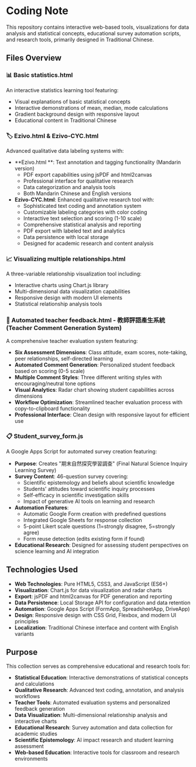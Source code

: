 # Coding Note

This repository contains interactive web-based tools, visualizations for data analysis and statistical concepts, educational survey automation scripts, and research tools, primarily designed in Traditional Chinese.

## Files Overview

### 📊 Basic statistics.html
An interactive statistics learning tool featuring:
- Visual explanations of basic statistical concepts
- Interactive demonstrations of mean, median, mode calculations
- Gradient background design with responsive layout
- Educational content in Traditional Chinese

### 🏷️ Ezivo.html & Ezivo-CYC.html
Advanced qualitative data labeling systems with:
- **Ezivo.html **: Text annotation and tagging functionality (Mandarin version)
  - PDF export capabilities using jsPDF and html2canvas
  - Professional interface for qualitative research
  - Data categorization and analysis tools
  - Both Mandarin Chinese and English versions
- **Ezivo-CYC.html**: Enhanced qualitative research tool with:
  - Sophisticated text coding and annotation system
  - Customizable labeling categories with color coding
  - Interactive text selection and scoring (1-10 scale)
  - Comprehensive statistical analysis and reporting
  - PDF export with labeled text and analytics
  - Data persistence with local storage
  - Designed for academic research and content analysis

### 📈 Visualizing multiple relationships.html
A three-variable relationship visualization tool including:
- Interactive charts using Chart.js library
- Multi-dimensional data visualization capabilities
- Responsive design with modern UI elements
- Statistical relationship analysis tools

### 🎯 Automated teacher feedback.html - 教師評語產生系統 (Teacher Comment Generation System)
A comprehensive teacher evaluation system featuring:
- **Six Assessment Dimensions**: Class attitude, exam scores, note-taking, peer relationships, self-directed learning
- **Automated Comment Generation**: Personalized student feedback based on scoring (0-5 scale)
- **Multiple Comment Styles**: Three different writing styles with encouraging/neutral tone options
- **Visual Analytics**: Radar chart showing student capabilities across dimensions
- **Workflow Optimization**: Streamlined teacher evaluation process with copy-to-clipboard functionality
- **Professional Interface**: Clean design with responsive layout for efficient use

### 📋 Student_survey_form.js
A Google Apps Script for automated survey creation featuring:
- **Purpose**: Creates "期末自然探究學習調查" (Final Natural Science Inquiry Learning Survey)
- **Survey Content**: 46-question survey covering:
  - Scientific epistemology and beliefs about scientific knowledge
  - Students' attitudes toward scientific inquiry processes
  - Self-efficacy in scientific investigation skills
  - Impact of generative AI tools on learning and research
- **Automation Features**:
  - Automatic Google Form creation with predefined questions
  - Integrated Google Sheets for response collection
  - 5-point Likert scale questions (1=strongly disagree, 5=strongly agree)
  - Form reuse detection (edits existing form if found)
- **Educational Research**: Designed for assessing student perspectives on science learning and AI integration

## Technologies Used
- **Web Technologies**: Pure HTML5, CSS3, and JavaScript (ES6+)
- **Visualization**: Chart.js for data visualization and radar charts
- **Export**: jsPDF and html2canvas for PDF generation and reporting
- **Data Persistence**: Local Storage API for configuration and data retention
- **Automation**: Google Apps Script (FormApp, SpreadsheetApp, DriveApp)
- **Design**: Responsive design with CSS Grid, Flexbox, and modern UI principles
- **Localization**: Traditional Chinese interface and content with English variants

## Purpose
This collection serves as comprehensive educational and research tools for:
- **Statistical Education**: Interactive demonstrations of statistical concepts and calculations
- **Qualitative Research**: Advanced text coding, annotation, and analysis workflows
- **Teacher Tools**: Automated evaluation systems and personalized feedback generation
- **Data Visualization**: Multi-dimensional relationship analysis and interactive charts
- **Educational Research**: Survey automation and data collection for academic studies
- **Scientific Epistemology**: AI impact research and student learning assessment
- **Web-based Education**: Interactive tools for classroom and research environments
